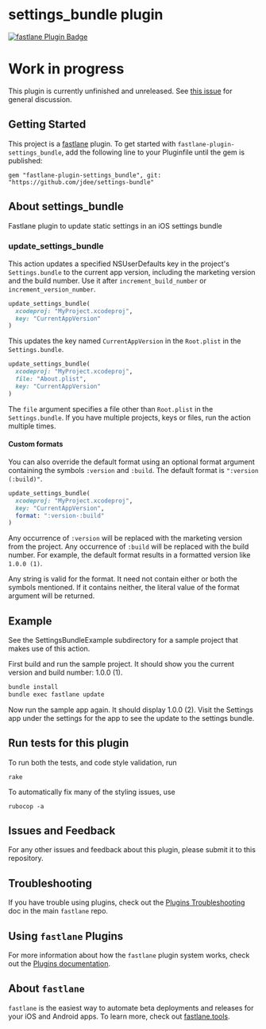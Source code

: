 # settings_bundle plugin

[![fastlane Plugin Badge](https://rawcdn.githack.com/fastlane/fastlane/master/fastlane/assets/plugin-badge.svg)](https://rubygems.org/gems/fastlane-plugin-settings_bundle)

# Work in progress

This plugin is currently unfinished and unreleased. See [this issue](https://github.com/jdee/settings-bundle/issues/1) for general discussion.

## Getting Started

This project is a [fastlane](https://github.com/fastlane/fastlane) plugin. To get started with `fastlane-plugin-settings_bundle`, 
add the following line to your Pluginfile until the gem is published:
```
gem "fastlane-plugin-settings_bundle", git: "https://github.com/jdee/settings-bundle"
```

## About settings_bundle

Fastlane plugin to update static settings in an iOS settings bundle

### update_settings_bundle

This action updates a specified NSUserDefaults key in the project's
`Settings.bundle` to the current app version, including the marketing
version and the build number. Use it after `increment_build_number` or
`increment_version_number`.

```ruby
update_settings_bundle(
  xcodeproj: "MyProject.xcodeproj",
  key: "CurrentAppVersion"
)
```

This updates the key named `CurrentAppVersion` in the `Root.plist` in the
`Settings.bundle`.

```ruby
update_settings_bundle(
  xcodeproj: "MyProject.xcodeproj",
  file: "About.plist",
  key: "CurrentAppVersion"
)
```

The `file` argument specifies a file other than `Root.plist` in the
`Settings.bundle`. If you have multiple projects, keys or files,
run the action multiple times.

#### Custom formats

You can also override the default format using an optional format
argument containing the symbols `:version` and `:build`. The default
format is `":version (:build)"`.

```ruby
update_settings_bundle(
  xcodeproj: "MyProject.xcodeproj",
  key: "CurrentAppVersion",
  format: ":version-:build"
)
```

Any occurrence of `:version` will be replaced with the marketing version
from the project. Any occurrence of `:build` will be replaced with the
build number. For example, the default format results in a formatted
version like `1.0.0 (1)`.

Any string is valid for the format. It need not contain either or
both the symbols mentioned. If it contains neither, the literal value
of the format argument will be returned.

## Example

See the SettingsBundleExample subdirectory for a sample project that
makes use of this action.

First build and run the sample project. It should show you the current
version and build number: 1.0.0 (1).

```bash
bundle install
bundle exec fastlane update
```

Now run the sample app again. It should display 1.0.0 (2). Visit the
Settings app under the settings for the app to see the update to the
settings bundle.

## Run tests for this plugin

To run both the tests, and code style validation, run

```
rake
```

To automatically fix many of the styling issues, use
```
rubocop -a
```

## Issues and Feedback

For any other issues and feedback about this plugin, please submit it to this repository.

## Troubleshooting

If you have trouble using plugins, check out the [Plugins Troubleshooting](https://github.com/fastlane/fastlane/blob/master/fastlane/docs/PluginsTroubleshooting.md) doc in the main `fastlane` repo.

## Using `fastlane` Plugins

For more information about how the `fastlane` plugin system works, check out the [Plugins documentation](https://github.com/fastlane/fastlane/blob/master/fastlane/docs/Plugins.md).

## About `fastlane`

`fastlane` is the easiest way to automate beta deployments and releases for your iOS and Android apps. To learn more, check out [fastlane.tools](https://fastlane.tools).

